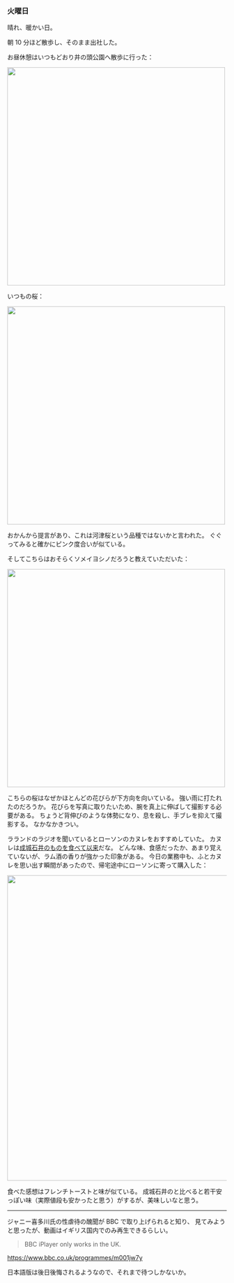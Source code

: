 ### 火曜日

晴れ、暖かい日。

朝 10 分ほど散歩し、そのまま出社した。

お昼休憩はいつもどおり井の頭公園へ散歩に行った：

<img src="https://i.imgur.com/huxVY1z.jpg" width="500">

いつもの桜：

<img src="https://i.imgur.com/aB0qGcb.jpg" width="500">

おかんから提言があり、これは河津桜という品種ではないかと言われた。
ぐぐってみると確かにピンク度合いが似ている。

そしてこちらはおそらくソメイヨシノだろうと教えていただいた：

<img src="https://i.imgur.com/DHYglYN.jpg" width="500">

こちらの桜はなぜかほとんどの花びらが下方向を向いている。
強い雨に打たれたのだろうか。
花びらを写真に取りたいため、腕を真上に伸ばして撮影する必要がある。
ちょうど背伸びのような体勢になり、息を殺し、手ブレを抑えて撮影する。
なかなかきつい。

ラランドのラジオを聞いているとローソンのカヌレをおすすめしていた。
カヌレは[成城石井のものを食べて以来](https://github.com/toasa/diary/blob/main/2022/09/10.md)だな。
どんな味、食感だったか、あまり覚えていないが、ラム酒の香りが強かった印象がある。
今日の業務中も、ふとカヌレを思い出す瞬間があったので、帰宅途中にローソンに寄って購入した：

<img src="https://i.imgur.com/U8mvLdE.jpg" width="700">

食べた感想はフレンチトーストと味が似ている。
成城石井のと比べると若干安っぽい味（実際値段も安かったと思う）がするが、美味しいなと思う。

---

ジャニー喜多川氏の性虐待の醜聞が BBC で取り上げられると知り、
見てみようと思ったが、動画はイギリス国内でのみ再生できるらしい。

> BBC iPlayer only works in the UK.

https://www.bbc.co.uk/programmes/m001jw7y

日本語版は後日後悔されるようなので、それまで待つしかないか。